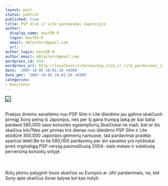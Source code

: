 ```yaml
---
layout: post
status: publish
published: true
title: PSP Slim ir Lite pardavimai Japonijoje
author:
  display_name: mastER-R
  login: mastER-R
  email: mblasterr@gmail.com
  url: ''
author_login: mastER-R
author_email: mblasterr@gmail.com
wordpress_id: 554
wordpress_url: http://localhost/site/new/psp_slim_ir_lite_pardavimai_japonijoje/
date: '2007-10-05 18:01:26 +0300'
date_gmt: '2007-10-05 18:01:26 +0300'
categories:
- Naujienos
---
```

<div class="imgright"><img src="http://cache.gizmodo.com/assets/resources/2007/04/psplickerlickit.jpg" border="1"></div>
<p><br>Praėjus dviems savaitėms nuo PSP Slim ir Lite išleidimo jau galima skaičiuoti pirmąjį Sony pelną iš Japonijos, nes per šį gana trumpą laiką jie šiai šaliai pardavė 580,000 savo konsolės egzempliorių.Skaičiukai ne maži, bet ar šis skaičius kils?Nes per pirmas tris dienas nuo išleidimo PSP Slim ir Lite atsidūrė 300,000 Japonijos geimerių namuose, tad pardavimai pradėjo sparčiai lėtėti.Be to tie 580,000 pardavimų per dvi savaites yra nykštukai prieš orginaliąją PSP versiją  pasirodžiusią 2004- siais metais ir sukėlusią perversmą konsolių srityje.<br />
<br><br />
<br>  Būtų įdomu palyginti šiuos skaičius su Europos ar JAV pardavimais, na, bet Sony apie skaičius šiose šalyse kol kas nutyli.<br />
<br></p>
